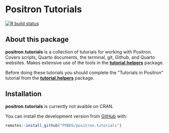 
<!-- README.md is generated from README.Rmd. Edit ONLY this file if you need to make a change in README.md. But, after you edit it, you run `rmarkdown::render("README.Rmd")` in order to create the new README.md, which is the thing which is actually used. Must be a better way of doing this! -->

# Positron Tutorials

<!-- badges: start -->

[![R build
status](https://github.com/PPBDS/positron.tutorials/workflows/R-CMD-check/badge.svg)](https://github.com/PPBDS/positron.tutorials/actions)
<!-- badges: end -->

## About this package

**positron.tutorials** is a collection of tutorials for working with
Positron. Covers scripts, Quarto documents, the terminal, git, Github, and Quarto
websites. Makes extensive use of the tools in the
**[tutorial.helpers](https://ppbds.github.io/tutorial.helpers/)**
package.

Before doing these tutorials you should complete the "Tutorials in Positron" tutorial from the **[tutorial.helpers](https://ppbds.github.io/tutorial.helpers/)**
package.

## Installation

**positron.tutorials** is currently not avaible on CRAN.


<!-- To install the package from CRAN:

``` r
install.packages("positron.tutorials")
``` -->

You can install the development version from
[GitHub](https://github.com/) with:

``` r
remotes::install_github("PPBDS/positron.tutorials")
```


<!-- ## Available Tutorials -->

<!-- Add section with discussion of available tutorials. -->

<!-- Add discussion of R tools and Byran git/github book. -->
